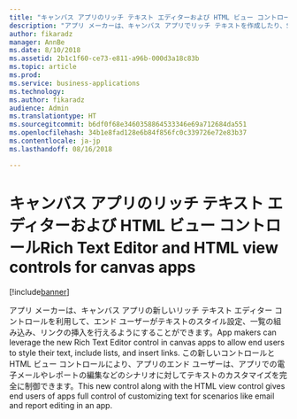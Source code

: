 ```yaml
---
title: "キャンバス アプリのリッチ テキスト エディターおよび HTML ビュー コントロール"
description: "アプリ メーカーは、キャンバス アプリでリッチ テキストを作成したり、SharePoint Online のリッチ テキスト フィールドを編集したりできるようになりました"
author: fikaradz
manager: AnnBe
ms.date: 8/10/2018
ms.assetid: 2b1c1f60-ce73-e811-a96b-000d3a18c83b
ms.topic: article
ms.prod: 
ms.service: business-applications
ms.technology: 
ms.author: fikaradz
audience: Admin
ms.translationtype: HT
ms.sourcegitcommit: b6df0f68e3460358864533346e69a712684da551
ms.openlocfilehash: 34b1e8fad128e6b84f856fc0c339726e72e83b37
ms.contentlocale: ja-jp
ms.lasthandoff: 08/16/2018

---
```

# <a name="rich-text-editor-and-html-view-controls-for-canvas-apps"></a><span data-ttu-id="cb908-103">キャンバス アプリのリッチ テキスト エディターおよび HTML ビュー コントロール</span><span class="sxs-lookup"><span data-stu-id="cb908-103">Rich Text Editor and HTML view controls for canvas apps</span></span>


[!include[banner](../../includes/banner.md)]

<span data-ttu-id="cb908-104">アプリ メーカーは、キャンバス アプリの新しいリッチ テキスト エディター コントロールを利用して、エンド ユーザーがテキストのスタイル設定、一覧の組み込み、リンクの挿入を行えるようにすることができます。</span><span class="sxs-lookup"><span data-stu-id="cb908-104">App makers can leverage the new Rich Text Editor control in canvas apps to allow end users to style their text, include lists, and insert links.</span></span>  <span data-ttu-id="cb908-105">この新しいコントロールと HTML ビュー コントロールにより、アプリのエンド ユーザーは、アプリでの電子メールやレポートの編集などのシナリオに対してテキストのカスタマイズを完全に制御できます。</span><span class="sxs-lookup"><span data-stu-id="cb908-105">This new control along with the HTML view control gives end users of apps full control of customizing text for scenarios like email and report editing in an app.</span></span> 

